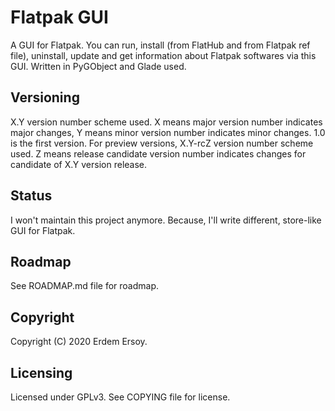 # Flatpak GUI
A GUI for Flatpak. You can run, install (from FlatHub and from Flatpak ref file), uninstall, update and get information about Flatpak softwares via this GUI. Written in PyGObject and Glade used.

## Versioning
X.Y version number scheme used. X means major version number indicates major changes, Y means minor version number indicates minor changes. 1.0 is the first version. For preview versions, X.Y-rcZ version number scheme used. Z means release candidate version number indicates changes for candidate of X.Y version release.

## Status
I won't maintain this project anymore. Because, I'll write different, store-like GUI for Flatpak.

## Roadmap
See ROADMAP.md file for roadmap.

## Copyright
Copyright (C) 2020 Erdem Ersoy.

## Licensing
Licensed under GPLv3. See COPYING file for license.
